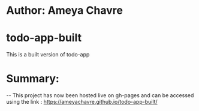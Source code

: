 # Author: Ameya Chavre 

# todo-app-built
This is a built version of todo-app
# Summary:

-- This project has now been hosted live on gh-pages and can be accessed using the link : https://ameyachavre.github.io/todo-app-built/

